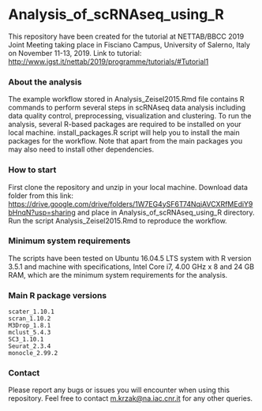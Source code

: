 # Analysis_of_scRNAseq_using_R

This repository have been created for the tutorial at NETTAB/BBCC 2019 Joint Meeting taking place in Fisciano Campus, University of Salerno, Italy on November 11-13, 2019. Link to tutorial: http://www.igst.it/nettab/2019/programme/tutorials/#Tutorial1

### About the analysis

The example workflow stored in Analysis_Zeisel2015.Rmd file contains R commands to perform several steps in scRNAseq data analysis including data quality control, preprocessing, visualization and clustering. To run the analysis, several R-based packages are required to be installed on your local machine. install_packages.R script will help you to install the main packages for the workflow. Note that apart from the main packages you may also need to install other dependencies.

### How to start

First clone the repository and unzip in your local machine. Download data folder from this link: https://drive.google.com/drive/folders/1W7EG4ySF6T74NqjAVCXRfMEdiY9bHnqN?usp=sharing and place in Analysis_of_scRNAseq_using_R directory. Run the script Analysis_Zeisel2015.Rmd to reproduce the workflow. 

### Minimum system requirements
The scripts have been tested on Ubuntu 16.04.5 LTS system with R version 3.5.1 and machine with specifications, Intel Core i7, 4.00 GHz x 8 and 24 GB RAM, which are the minimum system requirements for the analysis.

### Main R package versions

```
scater_1.10.1
scran_1.10.2
M3Drop_1.8.1
mclust_5.4.3 
SC3_1.10.1
Seurat_2.3.4  
monocle_2.99.2
```

### Contact
Please report any bugs or issues you will encounter when using this repository. Feel free to contact m.krzak@na.iac.cnr.it for any other queries.
